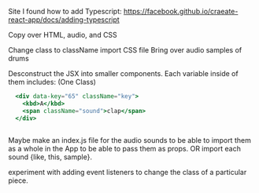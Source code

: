 Site I found how to add Typescript:
  https://facebook.github.io/craeate-react-app/docs/adding-typescript

Copy over HTML, audio, and CSS

Change class to className
import CSS file
Bring over audio samples of drums

Desconstruct the JSX into smaller components.
Each variable inside of them includes:
  (One Class)
```jsx
  <div data-key="65" className="key">
    <kbd>A</kbd>
    <span className="sound">clap</span>
  </div>
  
  ```

Maybe make an index.js file for the audio sounds to be able to import them as a whole in the App to be able to pass them as props. OR import each sound {like, this, sample}.


experiment with adding event listeners to change the class of a particular piece.
